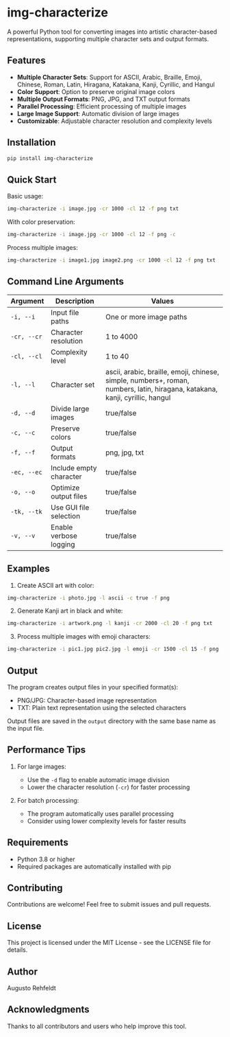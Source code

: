 # img-characterize

A powerful Python tool for converting images into artistic character-based representations, supporting multiple character sets and output formats.

## Features

- **Multiple Character Sets**: Support for ASCII, Arabic, Braille, Emoji, Chinese, Roman, Latin, Hiragana, Katakana, Kanji, Cyrillic, and Hangul
- **Color Support**: Option to preserve original image colors
- **Multiple Output Formats**: PNG, JPG, and TXT output formats
- **Parallel Processing**: Efficient processing of multiple images
- **Large Image Support**: Automatic division of large images
- **Customizable**: Adjustable character resolution and complexity levels

## Installation

```bash
pip install img-characterize
```

## Quick Start

Basic usage:
```bash
img-characterize -i image.jpg -cr 1000 -cl 12 -f png txt
```

With color preservation:
```bash
img-characterize -i image.jpg -cr 1000 -cl 12 -f png -c
```

Process multiple images:
```bash
img-characterize -i image1.jpg image2.png -cr 1000 -cl 12 -f png txt
```

## Command Line Arguments

| Argument | Description | Values |
|----------|-------------|---------|
| `-i, --i` | Input file paths | One or more image paths |
| `-cr, --cr` | Character resolution | 1 to 4000 |
| `-cl, --cl` | Complexity level | 1 to 40 |
| `-l, --l` | Character set | ascii, arabic, braille, emoji, chinese, simple, numbers+, roman, numbers, latin, hiragana, katakana, kanji, cyrillic, hangul |
| `-d, --d` | Divide large images | true/false |
| `-c, --c` | Preserve colors | true/false |
| `-f, --f` | Output formats | png, jpg, txt |
| `-ec, --ec` | Include empty character | true/false |
| `-o, --o` | Optimize output files | true/false |
| `-tk, --tk` | Use GUI file selection | true/false |
| `-v, --v` | Enable verbose logging | true/false |

## Examples

1. Create ASCII art with color:
```bash
img-characterize -i photo.jpg -l ascii -c true -f png
```

2. Generate Kanji art in black and white:
```bash
img-characterize -i artwork.png -l kanji -cr 2000 -cl 20 -f png txt
```

3. Process multiple images with emoji characters:
```bash
img-characterize -i pic1.jpg pic2.jpg -l emoji -cr 1500 -cl 15 -f png
```

## Output

The program creates output files in your specified format(s):
- PNG/JPG: Character-based image representation
- TXT: Plain text representation using the selected characters

Output files are saved in the `output` directory with the same base name as the input file.

## Performance Tips

1. For large images:
   - Use the `-d` flag to enable automatic image division
   - Lower the character resolution (`-cr`) for faster processing

2. For batch processing:
   - The program automatically uses parallel processing
   - Consider using lower complexity levels for faster results

## Requirements

- Python 3.8 or higher
- Required packages are automatically installed with pip

## Contributing

Contributions are welcome! Feel free to submit issues and pull requests.

## License

This project is licensed under the MIT License - see the LICENSE file for details.

## Author

Augusto Rehfeldt

## Acknowledgments

Thanks to all contributors and users who help improve this tool.
